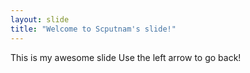 ```yaml
---
layout: slide
title: "Welcome to Scputnam's slide!"
---
```

This is my awesome slide
Use the left arrow to go back!